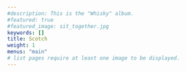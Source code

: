 ```yaml
---
#description: This is the "Whisky" album.
#featured: true
#featured_image: sit_together.jpg
keywords: []
title: Scotch
weight: 1
menus: "main"
# list pages require at least one image to be displayed.
---
```


